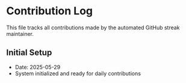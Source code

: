 # Contribution Log

This file tracks all contributions made by the automated GitHub streak maintainer.

## Initial Setup
- Date: 2025-05-29
- System initialized and ready for daily contributions
